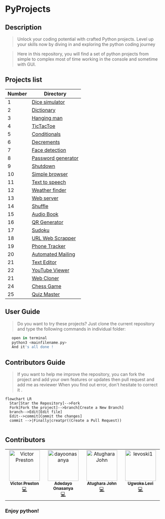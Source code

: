 # PyProjects

## Description
 >Unlock your coding potential with crafted Python projects. Level up your skills now by diving in and exploring the python coding journey 
 
 >Here in this repository, you will find a set of python projects from simple to complex 
 >most of time working in the console and sometime with GUI.
 
 ## Projects list
 
| Number | Directory |
|--------|------|
| 1      | [Dice simulator](./0x01-Dice) |
| 2      | [Dictionary](./0x02-Dictionary) |
| 3      | [Hanging man](./0x03-HangingMan) |
| 4      | [TicTacToe](./0x04-TicTacToe) |
| 5      | [Conditionals](./0x05-Conditional) |
| 6      | [Decrements](./0x06-Decrement) |
| 7      | [Face detection](./0x07-Face_detection) |
| 8      | [Password generator](./0x08-Passcode-generator) |
| 9      | [Shutdown](./0x09-Shutdown) |
| 10     | [Simple browser](./0x10-Simple-browser) |
| 11     | [Text to speech](./0x11-Text-to-Speech) |
| 12     | [Weather finder](./0x12-Weather-finder) |
| 13     | [Web server](./0x13-Web_server) |
| 14     | [Shuffle](./0x14-Shuffle) |
| 15     | [Audio Book](./0x15-Audio-Book) |
| 16     | [QR Generator](./0x16-QR-Generator) |
| 17     | [Sudoku](./0x17-Sudoku) |
| 18     | [URL Web Scrapper](./0x18-Url-Web-Scraper) |
| 19     | [Phone Tracker](./0x19-Phone-Tracker) |
| 20     | [Automated Mailing](./0x20-AutomatedMailing) |
| 21     | [Text Editor](./0x21TextEditor) |
| 22     | [YouTube Viewer](./0x22-YouTubeViewer) |
| 21     | [Web Cloner](./0x23-WebCloner) |
| 24     | [Chess Game](./0x24-Chess_Game) |
| 25     | [Quiz Master](./0x25-QuizMaster) |


 
 ## User Guide 
 
   > Do you want to try these projects? Just clone the current repository and type the following commands in individual folder:
```groovy   
   open in terminal
   python3 <mainfilename.py>
   And it's all done !
```
## Contributors Guide

  > If you want to help me improve the repository, you can fork the project and add your own features or updates then pull request and add me as reviewer
  > When you find out error, don't hesitate to correct it .
  ```mermaid
flowchart LR
    Star[Star the Repository]-->Fork
    Fork[Fork the project]-->branch[Create a New Branch]
    branch-->Edit[Edit file]
    Edit-->commit[Commit the changes]
    commit -->|Finally|creatpr((Create a Pull Request))
    
 ```


## Contributors

<!-- ALL-CONTRIBUTORS-LIST:START - Do not remove or modify this section -->
<!-- prettier-ignore-start -->
<!-- markdownlint-disable -->
<table>
  <tbody>
    <tr>
      <td align="center" valign="top" width="14.28%"><a href="https://github.com/victorpreston"><img src="https://avatars.githubusercontent.com/u/112781610?v=4?s=100" width="100px;" alt="Victor Preston"/><br /><sub><b>Victor Preston</b></sub></a><br /><a href="https://github.com/victorpreston/Python-Projects/commits?author=victorpreston" title="Code">💻</a></td>
      <td align="center" valign="top" width="14.28%"><a href="http://github.com/dayoonasanya"><img src="https://avatars.githubusercontent.com/u/115120777?v=4?s=100" width="100px;" alt="dayoonasanya"/><br /><sub><b>Adedayo Onasanya</b></sub></a><br /><a href="https://github.com/victorpreston/Python-Projects/commits?author=dayoonasanya" title="Code">💻</a></td>
      <td align="center" valign="top" width="14.28%"><a href="https://github.com/atugharajohn"><img src="https://avatars.githubusercontent.com/u/92631399?v=4?s=100" width="100px;" alt="Atughara John"/><br /><sub><b>Atughara John</b></sub></a><br /><a href="https://github.com/victorpreston/Python-Projects/commits?author=atugharajohn" title="Code">💻</a></td>
     <td align="center" valign="top" width="14.28%"><a href="https://github.com/levoski1"><img src="https://avatars.githubusercontent.com/u/113690452?v=4?s=100" width="100px;" alt="levoski1"/><br /><sub><b>Ugwoke Levi</b></sub></a><br /><a href="https://github.com/victorpreston/Python-Projects/commits?author=levoski1" title="Code">💻</a></td>
    </tr>
  </tbody>
</table>
  
  
### Enjoy python!
